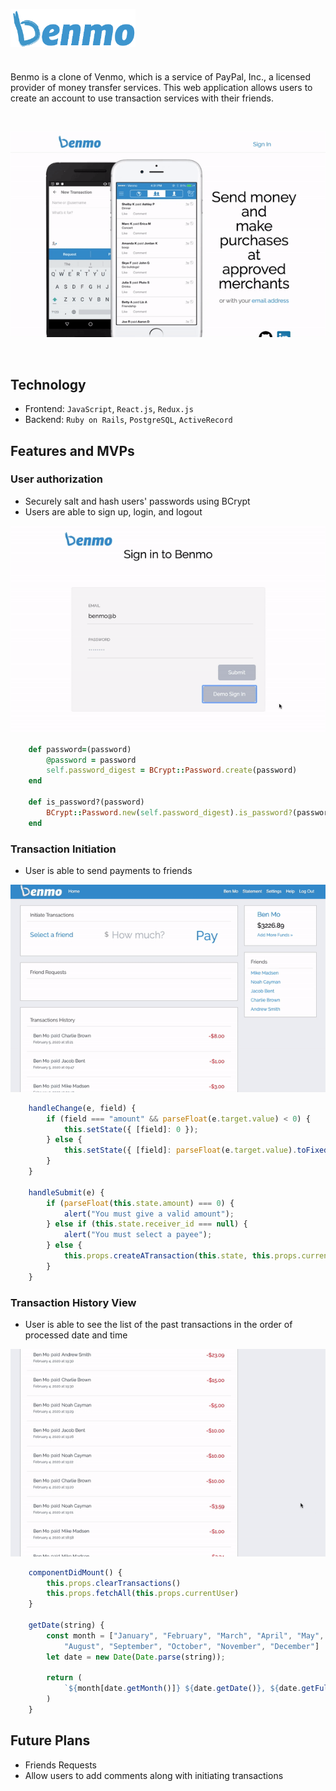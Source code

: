 [<img src="./app/assets/images/benmologo.png" width="200" align=center>](http://benmo.herokuapp.com/)

# 

Benmo is a clone of Venmo, which is a service of PayPal, Inc., a licensed provider of money transfer services. This web application allows users to create an account to use transaction services with their friends.

&nbsp;

![Benmo Main](./README/benmo.gif)

&nbsp;

## Technology
* Frontend: `JavaScript`, `React.js`, `Redux.js`
* Backend: `Ruby on Rails`, `PostgreSQL`, `ActiveRecord`

## Features and MVPs

### User authorization
* Securely salt and hash users' passwords using BCrypt
* Users are able to sign up, login, and logout

![Search](./README/benmo_login.gif)

```ruby
    def password=(password)
        @password = password
        self.password_digest = BCrypt::Password.create(password)
    end

    def is_password?(password)
        BCrypt::Password.new(self.password_digest).is_password?(password)
    end

```

### Transaction Initiation
* User is able to send payments to friends


![Search](./README/benmo_sendmoney.gif)

```javascript
    handleChange(e, field) {
        if (field === "amount" && parseFloat(e.target.value) < 0) {
            this.setState({ [field]: 0 });
        } else {
            this.setState({ [field]: parseFloat(e.target.value).toFixed(2) });
        }
    }

    handleSubmit(e) {
        if (parseFloat(this.state.amount) === 0) {
            alert("You must give a valid amount");
        } else if (this.state.receiver_id === null) {
            alert("You must select a payee");
        } else {
            this.props.createATransaction(this.state, this.props.currentUser);
        }
    }
```

### Transaction History View
* User is able to see the list of the past transactions in the order of processed date and time


![Search](./README/benmo_transactionhistory.gif)

```javascript
    componentDidMount() {
        this.props.clearTransactions()
        this.props.fetchAll(this.props.currentUser)
    } 

    getDate(string) {
        const month = ["January", "February", "March", "April", "May", "June", "July",
            "August", "September", "October", "November", "December"]
        let date = new Date(Date.parse(string));
        
        return (
            `${month[date.getMonth()]} ${date.getDate()}, ${date.getFullYear()} at ${date.toTimeString().slice(0, 5)}`
        )
    }
```


## Future Plans
* Friends Requests
* Allow users to add comments along with initiating transactions


